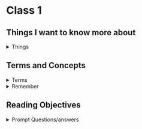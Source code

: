# Class 1

## Things I want to know more about

<details markdown="block"><summary>Things</summary>

okay

</details>

## Terms and Concepts

<details markdown="block"><summary>Terms</summary>

<dl>
    <dt>Nesting</dt>
    <dd>Elements placed in other elements. Common term we've come acrossed, so should make it a part of our language.</dd>
    <dt>Block and inline elements</dt>
    <dd>Block level elements are generally structural and represent sections like menus and paragraphs. Inline elements are contained within block level, and are used to emphasize smaller parts like text highlighting.</dd>
    <dt>Void Elements</dt>
    <dd>`Used to insert imbed something in a document. The image tag is an example.</dd>
    <dt>Attributes</dt>
    <dd>Contain extra information not contained in the content. <\details class ="toggle"></dd>
</dl>
</br>
okay

</details>

<details markdown="block"><summary>Remember</summary>

### How to assign html class for styling

```
<details class="toggle" markdown="block">
```

</details>

## Reading Objectives

<details markdown="block"><summary>Prompt Questions/answers</summary>


### 1. Compose a short poem describing how HTTP sends data between computers.





### 2. Describe how HTML, CSS, and JS files are “parsed” in the browser.

### 3. How can you find images to add to a Website?
You can use google images, there is a copyright filter that will filter out any images that are copyrighted. You can also use your camera roll, or a billion other sources.

### 4. How do you create a String vs a Number in JavaScript?

`let string = "string"`

`let num = 45`

### 5. What is a Variable and why are they important in JavaScript?

A variable is a container used to store values in. They reduce the need to reenter a specific value every time it is needed.

### 1. What is an HTML attribute?

An attribute specifies an additional value or information that will not appear in the actual content itself.

### 2. Describe the Anatomy of an HTMl element.

1. An element name wrapped in opening and closing angle brackets. This is the beginning of the elements impact. 
2. The content of the element, which can be text or a number of other things. 
3. Followed by the closing tag WHich is the same opening angle bracket followed by a forward slash then the element name, and then a closing angle bracket.

### 3. What is the Difference between `<article>` and `<section>` element tags?

`<section>` Elements should only be used with generic standalone sections of a document when there isn't a more specific element to represent it. `article` elements are used as containers compoosing the composition for things like blog articles that have formatting that will be reused or syndicated for similar content in the future.

### 4. What Elements does a “typical” website include?

### 5. How does metadata influence Search Engine Optimization?

### 6. How is the `<meta>` HTML tag used when specifying metadata?


### 1. What is the first step to designing a Website?

### 2. What is the most important question to answer when designing a Website?

### 1. Why should you use an `<h1>` element over a `<span>` element to display a top level heading?

### 2. What are the benefits of using semantic tags in our HTML?


### 1. Describe 2 things that require JavaScript in the Browser?

### 2. How can you add JavaScript to an HTML document?

</details>
